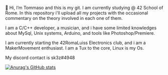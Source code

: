 👋 Hi, I’m Tommaso and this is my git. I am currently studying @ 42 School of Rome. In this repository i'll upload all my projects with the occasional commentary on the  theory involved in each one of them.

I am a C/C++ developer, a musician, and i have some limited knowledges about MySql, Unix systems, Arduino, and tools like Photoshop/Premiere. 

I am currently starting the 42RomaLuiss Electronics club, and i am a MakerMovement enthusiast.
I am a Tux to the core, Linux is my Os.

My discord contact is sk3z#4948

<!---
Toso42/Toso42 is a ✨ special ✨ repository because its `README.md` (this file) appears on your GitHub profile.
You can click the Preview link to take a look at your changes.
--->
[![Anurag's GitHub stats](https://github-readme-stats.vercel.app/api?username=toso42)](https://github.com/toso42/github-readme-stats&theme=dark)


